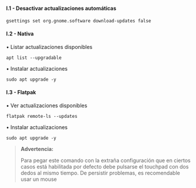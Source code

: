 ### 

#### I.1 - Desactivar actualizaciones automáticas

~~~
gsettings set org.gnome.software download-updates false
~~~

#### I.2 - Nativa

• Listar actualizaciones disponibles

~~~
apt list --upgradable
~~~

• Instalar actualizaciones

~~~
sudo apt upgrade -y
~~~

#### I.3 - Flatpak

• Ver actualizaciones disponibles

~~~
flatpak remote-ls --updates
~~~

• Instalar actualizaciones

~~~
sudo apt upgrade -y
~~~



> **Advertencia:**
> <p> <p>
>  
> Para pegar este comando con la extraña configuración que en ciertos casos está habilitada por defecto debe pulsarse el touchpad con dos dedos al mismo tiempo. De persistir problemas, es recomendable usar un mouse

